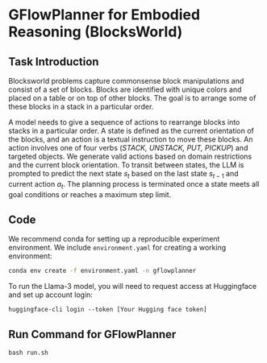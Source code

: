 # GFlowPlanner for Embodied Reasoning (BlocksWorld)

## Task Introduction
Blocksworld problems capture commonsense block manipulations and consist of a set of blocks. Blocks are identified with unique colors and placed on a table or on top of other blocks. The goal is to arrange some of these blocks in a stack in a particular order.

A model needs to give a sequence of actions to rearrange blocks into stacks in a particular order. A state is defined as the current orientation of the blocks, and an action is a textual instruction to move these blocks. An action involves one of four verbs (*STACK, UNSTACK, PUT, PICKUP*) and targeted objects. We generate valid actions based on domain restrictions and the current block orientation. To transit between states, the LLM is prompted to predict the next state $s_t$ based on the last state $s_{t-1}$ and current action $a_t$. The planning process is terminated once a state meets all goal conditions or reaches a maximum step limit. 

## Code
We recommend conda for setting up a reproducible experiment environment. We include `environment.yaml` for creating a working environment:

```bash
conda env create -f environment.yaml -n gflowplanner
```

To run the Llama-3 model, you will need to request access at Huggingface and set up account login:
```
huggingface-cli login --token [Your Hugging face token]
```

## Run Command for GFlowPlanner
```
bash run.sh
```
